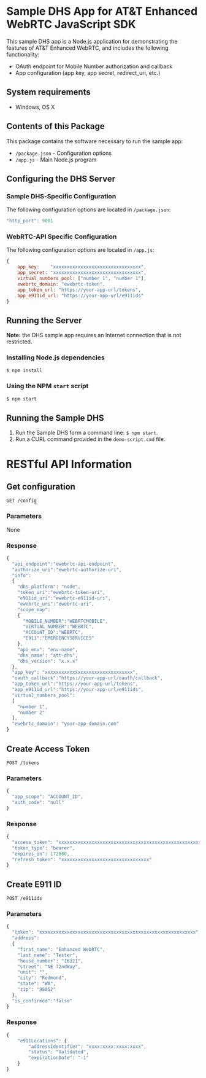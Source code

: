 # Sample DHS App for AT&T Enhanced WebRTC JavaScript SDK

This sample DHS app is a Node.js application for demonstrating the features of AT&T Enhanced WebRTC, and includes the following functionality:

* OAuth endpoint for Mobile Number authorization and callback
* App configuration (app key, app secret, redirect_uri, etc.)

## System requirements

* Windows, OS X

## Contents of this Package

This package contains the software necessary to run the sample app:

- `/package.json` - Configuration options
- `/app.js` - Main Node.js program

## Configuring the DHS Server

### Sample DHS-Specific Configuration

The following configuration options are located in `/package.json`:

```javascript
"http_port": 9001
```

### WebRTC-API Specific Configuration

The following configuration options are located in `/app.js`:

```javascript
{
    app_key:    "xxxxxxxxxxxxxxxxxxxxxxxxxxxxxxxx",
    app_secret: "xxxxxxxxxxxxxxxxxxxxxxxxxxxxxxxx",
    virtual_numbers_pool: ["number 1", "number 1"],
    ewebrtc_domain: "ewebrtc-token",
    app_token_url: "https://your-app-url/tokens",
    app_e911id_url: "https://your-app-url/e911ids"
}
```

## Running the Server

**Note:** the DHS sample app requires an Internet connection that is not restricted.

### Installing Node.js dependencies

```bash
$ npm install
```

### Using the NPM `start` script

```bash
$ npm start
```

## Running the Sample DHS

1. Run the Sample DHS form a command line: `$ npm start`.
2. Run a CURL command provided in the `demo-script.cmd` file.


# RESTful API Information

## Get configuration
```
GET /config
```
### Parameters
None

### Response

``` javascript
{
  "api_endpoint":"ewebrtc-api-endpoint",
  "authorize_uri":"ewebrtc-authorize-uri",
  "info":
  {
    "dhs_platform": "node",
    "token_uri":"ewebrtc-token-uri",
    "e911id_uri":"ewebrtc-e911id-uri",
    "ewebrtc_uri":"ewebrtc-uri",
    "scope_map":
    {
      "MOBILE_NUMBER":"WEBRTCMOBILE",
      "VIRTUAL_NUMBER":"WEBRTC",
      "ACCOUNT_ID":"WEBRTC",
      "E911":"EMERGENCYSERVICES"
    },
    "api_env": "env-name",
    "dhs_name": "att-dhs",
    "dhs_version": "x.x.x"
  },
  "app_key": "xxxxxxxxxxxxxxxxxxxxxxxxxxxxxxxx",
  "oauth_callback":"https://your-app-url/oauth/callback",
  "app_token_url":"https://your-app-url/tokens",
  "app_e911id_url":"https://your-app-url/e911ids",
  "virtual_numbers_pool":
  [
    "number 1",
    "number 2"
  ],
  "ewebrtc_domain": "your-app-domain.com"
}
```

## Create Access Token
```
POST /tokens
```

### Parameters

``` javascript
{
  "app_scope": "ACCOUNT_ID",
  "auth_code": "null"
}
```

### Response

``` javascript
{
  "access_token": "xxxxxxxxxxxxxxxxxxxxxxxxxxxxxxxxxxxxxxxxxxxxxxxxxxxxxxxxx",
  "token_type": "bearer",
  "expires_in": 172800,
  "refresh_token": "xxxxxxxxxxxxxxxxxxxxxxxxxxxxxxxx"
}
```

## Create E911 ID

```
POST /e911ids
```

### Parameters

``` javascript
{
  "token": "xxxxxxxxxxxxxxxxxxxxxxxxxxxxxxxxxxxxxxxxxxxxxxxxxxxxxxxxx",
  "address":
  {
    "first_name": "Enhanced WebRTC",
    "last_name": "Tester",
    "house_number": "16221",
    "street": "NE 72ndWay",
    "unit": "",
    "city": "Redmond",
    "state": "WA",
    "zip": "98052"
  },
  "is_confirmed":"false"
}
```

### Response

``` javascript
{
    "e911Locations": {
        "addressIdentifier": "xxxx:xxxx:xxxx:xxxx",
        "status": "Validated",
        "expirationDate": "-1"
    }
}
```
